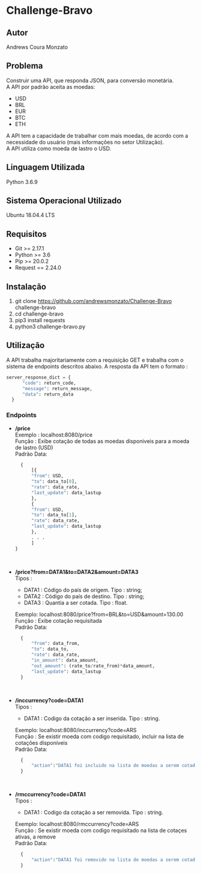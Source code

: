 # Challenge-Bravo

## Autor
Andrews Coura Monzato

## Problema
Construir uma API, que responda JSON, para conversão monetária.  
A API por padrão aceita as moedas:  
  - USD
  - BRL
  - EUR
  - BTC
  - ETH<br/>  

A API tem a capacidade de trabalhar com mais moedas, de acordo com a necessidade do usuário (mais informações no setor Utilização).  
A API utiliza como moeda de lastro o USD.  

## Linguagem Utilizada
Python 3.6.9

## Sistema Operacional Utilizado
Ubuntu 18.04.4 LTS

## Requisitos
 * Git >= 2.17.1
 * Python >= 3.6
 * Pip >= 20.0.2
 * Request == 2.24.0

## Instalação
1. git clone https://github.com/andrewsmonzato/Challenge-Bravo challenge-bravo
1. cd challenge-bravo
1. pip3 install requests
1. python3 challenge-bravo.py

## Utilização
A API trabalha majoritariamente com a requisição GET e trabalha com o sistema de endpoints descritos abaixo.
A resposta da API tem o formato :
```python
server_response_dict = {
      "code": return_code,
      "message": return_message,
      "data": return_data
  }
```
### Endpoints
- **/price** <br/>
  Exemplo : localhost:8080/price <br/>
  Função : Exibe cotação de todas as moedas disponiveis para a moeda de lastro (USD) <br/>
  Padrão Data:
  ```python
    {
        [{
        "from": USD,
        "to": data_to[0],
        "rate": data_rate,
        "last_update": data_lastup
        },
        {
        "from": USD,
        "to": data_to[1],
        "rate": data_rate,
        "last_update": data_lastup
        },
        . . .
        ]
  }
  ```  
  <br/>
  
- **/price?from=DATA1&to=DATA2&amount=DATA3** <br/>
  Tipos :
  * DATA1 : Código do país de origem. Tipo : string;
  * DATA2 : Código do país de destino. Tipo : string;
  * DATA3 : Quantia a ser cotada. Tipo : float. <br/>  

  Exemplo: localhost:8080/price?from=BRL&to=USD&amount=130.00 <br/>
  Função : Exibe cotação requisitada <br/>
  Padrão Data:
  ```python
    {
        "from": data_from,
        "to": data_to,
        "rate": data_rate,
        "in_amount": data_amount,
        "out_amount": (rate_to/rate_from)*data_amount,
        "last_update": data_lastup
    }  
<br/>  

- **/inccurrency?code=DATA1** <br/>
    Tipos :
    * DATA1 : Codigo da cotação a ser inserida. Tipo : string. <br/>  
    
    Exemplo: localhost:8080/inccurrency?code=ARS <br/>
    Função : Se existir moeda com codigo requisitado, incluir na lista de cotações disponíveis <br/>
    Padrão Data:
    ```python
      {
          "action":"DATA1 foi incluido na lista de moedas a serem cotadas"
      }  
<br/>   

- **/rmccurrency?code=DATA1** <br/>
    Tipos :
    * DATA1 : Codigo da cotação a ser removida. Tipo : string. <br/>  
    
    Exemplo: localhost:8080/rmccurrency?code=ARS <br/>
    Função : Se existir moeda com codigo requisitado na lista de cotaçes ativas, a remove <br/>
    Padrão Data:
    ```python
      {
          "action":"DATA1 foi removido na lista de moedas a serem cotadas"
      }  
    


